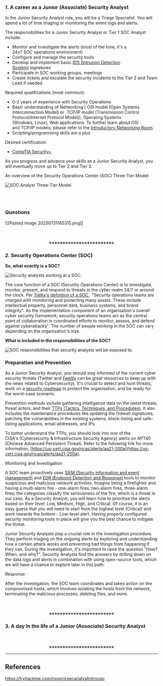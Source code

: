 ### 1. A career as a Junior (Associate) Security Analyst

In the Junior Security Analyst role, you will be a Triage Specialist. You will spend a lot of time triaging or monitoring the event logs and alerts.  

The responsibilities for a Junior Security Analyst or Tier 1 SOC Analyst include:

- Monitor and investigate the alerts (most of the time, it's a 24x7 SOC operations environment)
- Configure and manage the security tools
- Develop and implement basic [IDS (Intrusion Detection System)](https://www.barracuda.com/glossary/intrusion-detection-system) signatures
- Participate in SOC working groups, meetings
- Create tickets and escalate the security incidents to the Tier 2 and Team Lead if needed

Required qualifications (most common):

- 0-2 years of experience with Security Operations
- Basic understanding of Networking ( OSI model (Open Systems Interconnection Model) or  TCP/IP model (Transmission Control Protocol/Internet Protocol Model)), Operating Systems (Windows, Linux), Web applications. To further learn about OSI and TCP/IP models, please refer to the [Introductory Networking Room](https://tryhackme.com/room/introtonetworking).
- Scripting/programming skills are a plus

Desired certification:

- [CompTIA Security+](https://www.comptia.org/certifications/security)   

As you progress and advance your skills as a Junior Security Analyst, you will eventually move up to Tier 2 and Tier 3.

An overview of the Security Operations Center (SOC) Three-Tier Model:

![SOC Analyst Three-Tier Model.](https://tryhackme-images.s3.amazonaws.com/user-uploads/5fc2847e1bbebc03aa89fbf2/room-content/7bf731bb9c58b0e9172a4788b761ad37.png)
<div align="center">
<br>
<br>
</div>

### Questions

![[Pasted image 20250731165315.png]]
<div align="center">
<br>
<br>
※※※※※※※※※※※※※※※※※※※※※※※※
<br>
</div>
<!-- PAGE BREAK -->
<div style="page-break-after: always;"></div>



### 2. Security Operations Center (SOC)

**So, what exactly is a SOC?**

![Security analysts working at a SOC.](https://tryhackme-images.s3.amazonaws.com/user-uploads/5fc2847e1bbebc03aa89fbf2/room-content/922d3c3d957aeec2cf2b868ebd6ba7cc.png)

The core function of a SOC (Security Operations Center) is to investigate, monitor, prevent, and respond to threats in the cyber realm 24/7 or around the clock. Per [Trellix's definition of a SOC](https://www.trellix.com/security-awareness/operations/what-is-soc/),  "Security operations teams are charged with monitoring and protecting many assets. These include intellectual property, personnel data, business systems, and brand integrity". As the implementation component of an organisation's overall cyber security framework, security operations teams act as the central point of collaboration in coordinated efforts to monitor, assess, and defend against cyberattacks". The number of people working in the SOC can vary depending on the organisation's size. 

**What is included in the responsibilities of the SOC?**

![SOC responsibilities that security analysts will be exposed to.](https://tryhackme-images.s3.amazonaws.com/user-uploads/5fc2847e1bbebc03aa89fbf2/room-content/e2b97e6d9224da98764e21085190e54e.png)

### Preparation and Prevention

As a Junior Security Analyst, you should stay informed of the current cyber security threats (Twitter and [Feedly](https://feedly.com/i/welcome) can be great resources to keep up with the news related to Cybersecurity). It's crucial to detect and hunt threats, work on a [security roadmap](https://www.mcafee.com/enterprise/en-us/security-awareness/cybersecurity/creating-cybersecurity-strategy.html) to protect the organisation, and be ready for the worst-case scenario.

Prevention methods include gathering intelligence data on the latest threats, threat actors, and their [TTPs](https://www.optiv.com/explore-optiv-insights/blog/tactics-techniques-and-procedures-ttps-within-cyber-threat-intelligence) [(Tactics, Techniques, and Procedures)](https://www.optiv.com/explore-optiv-insights/blog/tactics-techniques-and-procedures-ttps-within-cyber-threat-intelligence). It also includes the maintenance procedures like updating the firewall signatures, patching the vulnerabilities in the existing systems, block-listing and safe-listing applications, email addresses, and IPs. 

To better understand the TTPs, you should look into one of the CISA's (Cybersecurity & Infrastructure Security Agency) alerts on APT40 (Chinese Advanced Persistent Threat). Refer to the following link for more information, [https://us-cert.cisa.gov/ncas/alerts/aa21-200a](https://us-cert.cisa.gov/ncas/alerts/aa21-200a).

Monitoring and Investigation 

A SOC team proactively uses [SIEM (Security information and event management)](https://www.fireeye.com/products/helix/what-is-siem-and-how-does-it-work.html) and [EDR (Endpoint Detection and Response)](https://www.mcafee.com/enterprise/en-us/security-awareness/endpoint/what-is-endpoint-detection-and-response.html) tools to monitor suspicious and malicious network activities. Imagine being a firefighter and having a multi-alarm fire - one-alarm fires, two-alarm fires, three-alarm fires; the categories classify the seriousness of the fire, which is a threat in our case. As a Security Analyst, you will learn how to prioritise the alerts based on their level: Low, Medium, High, and Critical. Of course, it is an easy guess that you will need to start from the highest level (Critical) and work towards the bottom - Low-level alert. Having properly configured security monitoring tools in place will give you the best chance to mitigate the threat. 

Junior Security Analysts play a crucial role in the investigation procedure. They perform triaging on the ongoing alerts by exploring and understanding how a certain attack works and preventing bad things from happening if they can. During the investigation, it's important to raise the question "How? When, and why?". Security Analysts find the answers by drilling down on the data logs and alerts in combination with using open-source tools, which we will have a chance to explore later in this path. 

Response 

After the investigation, the SOC team coordinates and takes action on the compromised hosts, which involves isolating the hosts from the network, terminating the malicious processes, deleting files, and more.
<div align="center">
<br>
<br>
※※※※※※※※※※※※※※※※※※※※※※※※
<br>
</div>
<!-- PAGE BREAK -->
<div style="page-break-after: always;"></div>



### 3. A day In the life of a Junior (Associate) Security Analyst
<div align="center">
<br>
<br>
※※※※※※※※※※※※※※※※※※※※※※※※
<br>
</div>
<!-- PAGE BREAK -->
<div style="page-break-after: always;"></div>



---

## References

https://tryhackme.com/room/jrsecanalystintrouxo